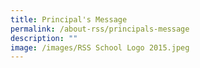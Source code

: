 ```yaml
---
title: Principal's Message
permalink: /about-rss/principals-message
description: ""
image: /images/RSS School Logo 2015.jpeg
---
```

